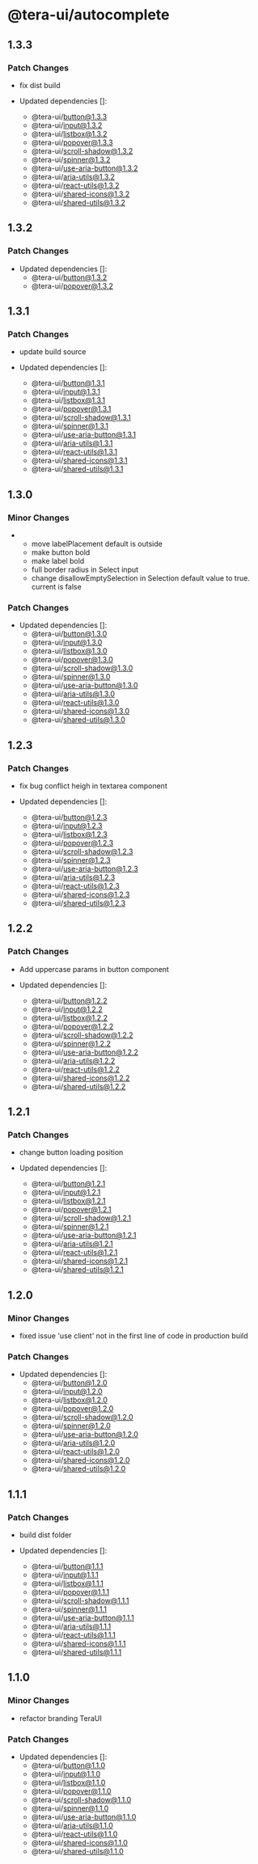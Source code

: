 # @tera-ui/autocomplete

## 1.3.3

### Patch Changes

- fix dist build

- Updated dependencies []:
  - @tera-ui/button@1.3.3
  - @tera-ui/input@1.3.2
  - @tera-ui/listbox@1.3.2
  - @tera-ui/popover@1.3.3
  - @tera-ui/scroll-shadow@1.3.2
  - @tera-ui/spinner@1.3.2
  - @tera-ui/use-aria-button@1.3.2
  - @tera-ui/aria-utils@1.3.2
  - @tera-ui/react-utils@1.3.2
  - @tera-ui/shared-icons@1.3.2
  - @tera-ui/shared-utils@1.3.2

## 1.3.2

### Patch Changes

- Updated dependencies []:
  - @tera-ui/button@1.3.2
  - @tera-ui/popover@1.3.2

## 1.3.1

### Patch Changes

- update build source

- Updated dependencies []:
  - @tera-ui/button@1.3.1
  - @tera-ui/input@1.3.1
  - @tera-ui/listbox@1.3.1
  - @tera-ui/popover@1.3.1
  - @tera-ui/scroll-shadow@1.3.1
  - @tera-ui/spinner@1.3.1
  - @tera-ui/use-aria-button@1.3.1
  - @tera-ui/aria-utils@1.3.1
  - @tera-ui/react-utils@1.3.1
  - @tera-ui/shared-icons@1.3.1
  - @tera-ui/shared-utils@1.3.1

## 1.3.0

### Minor Changes

- - move labelPlacement default is outside
  - make button bold
  - make label bold
  - full border radius in Select input
  - change disallowEmptySelection in Selection default value to true. current is false

### Patch Changes

- Updated dependencies []:
  - @tera-ui/button@1.3.0
  - @tera-ui/input@1.3.0
  - @tera-ui/listbox@1.3.0
  - @tera-ui/popover@1.3.0
  - @tera-ui/scroll-shadow@1.3.0
  - @tera-ui/spinner@1.3.0
  - @tera-ui/use-aria-button@1.3.0
  - @tera-ui/aria-utils@1.3.0
  - @tera-ui/react-utils@1.3.0
  - @tera-ui/shared-icons@1.3.0
  - @tera-ui/shared-utils@1.3.0

## 1.2.3

### Patch Changes

- fix bug conflict heigh in textarea component

- Updated dependencies []:
  - @tera-ui/button@1.2.3
  - @tera-ui/input@1.2.3
  - @tera-ui/listbox@1.2.3
  - @tera-ui/popover@1.2.3
  - @tera-ui/scroll-shadow@1.2.3
  - @tera-ui/spinner@1.2.3
  - @tera-ui/use-aria-button@1.2.3
  - @tera-ui/aria-utils@1.2.3
  - @tera-ui/react-utils@1.2.3
  - @tera-ui/shared-icons@1.2.3
  - @tera-ui/shared-utils@1.2.3

## 1.2.2

### Patch Changes

- Add uppercase params in button component

- Updated dependencies []:
  - @tera-ui/button@1.2.2
  - @tera-ui/input@1.2.2
  - @tera-ui/listbox@1.2.2
  - @tera-ui/popover@1.2.2
  - @tera-ui/scroll-shadow@1.2.2
  - @tera-ui/spinner@1.2.2
  - @tera-ui/use-aria-button@1.2.2
  - @tera-ui/aria-utils@1.2.2
  - @tera-ui/react-utils@1.2.2
  - @tera-ui/shared-icons@1.2.2
  - @tera-ui/shared-utils@1.2.2

## 1.2.1

### Patch Changes

- change button loading position

- Updated dependencies []:
  - @tera-ui/button@1.2.1
  - @tera-ui/input@1.2.1
  - @tera-ui/listbox@1.2.1
  - @tera-ui/popover@1.2.1
  - @tera-ui/scroll-shadow@1.2.1
  - @tera-ui/spinner@1.2.1
  - @tera-ui/use-aria-button@1.2.1
  - @tera-ui/aria-utils@1.2.1
  - @tera-ui/react-utils@1.2.1
  - @tera-ui/shared-icons@1.2.1
  - @tera-ui/shared-utils@1.2.1

## 1.2.0

### Minor Changes

- fixed issue 'use client' not in the first line of code in production build

### Patch Changes

- Updated dependencies []:
  - @tera-ui/button@1.2.0
  - @tera-ui/input@1.2.0
  - @tera-ui/listbox@1.2.0
  - @tera-ui/popover@1.2.0
  - @tera-ui/scroll-shadow@1.2.0
  - @tera-ui/spinner@1.2.0
  - @tera-ui/use-aria-button@1.2.0
  - @tera-ui/aria-utils@1.2.0
  - @tera-ui/react-utils@1.2.0
  - @tera-ui/shared-icons@1.2.0
  - @tera-ui/shared-utils@1.2.0

## 1.1.1

### Patch Changes

- build dist folder

- Updated dependencies []:
  - @tera-ui/button@1.1.1
  - @tera-ui/input@1.1.1
  - @tera-ui/listbox@1.1.1
  - @tera-ui/popover@1.1.1
  - @tera-ui/scroll-shadow@1.1.1
  - @tera-ui/spinner@1.1.1
  - @tera-ui/use-aria-button@1.1.1
  - @tera-ui/aria-utils@1.1.1
  - @tera-ui/react-utils@1.1.1
  - @tera-ui/shared-icons@1.1.1
  - @tera-ui/shared-utils@1.1.1

## 1.1.0

### Minor Changes

- refactor branding TeraUI

### Patch Changes

- Updated dependencies []:
  - @tera-ui/button@1.1.0
  - @tera-ui/input@1.1.0
  - @tera-ui/listbox@1.1.0
  - @tera-ui/popover@1.1.0
  - @tera-ui/scroll-shadow@1.1.0
  - @tera-ui/spinner@1.1.0
  - @tera-ui/use-aria-button@1.1.0
  - @tera-ui/aria-utils@1.1.0
  - @tera-ui/react-utils@1.1.0
  - @tera-ui/shared-icons@1.1.0
  - @tera-ui/shared-utils@1.1.0
